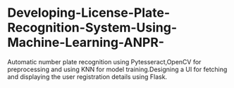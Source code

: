 # Developing-License-Plate-Recognition-System-Using-Machine-Learning-ANPR-
Automatic number plate recognition using Pytesseract,OpenCV for preprocessing and using KNN for model training.Designing a UI for fetching and displaying the user registration details using Flask.
